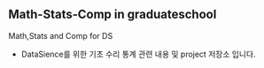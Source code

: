 ## Math-Stats-Comp in graduateschool
Math,Stats and Comp for DS 
* DataSience를 위한 기초 수리 통계 관련 내용 및 project 저장소 입니다.
